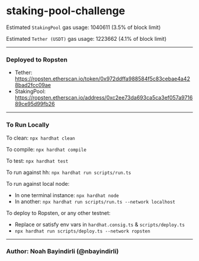 # staking-pool-challenge

Estimated `StakingPool` gas usage: 1040611 (3.5% of block limit)

Estimated `Tether (USDT)` gas usage: 1223662 (4.1% of block limit)

---

### Deployed to Ropsten
* Tether: https://ropsten.etherscan.io/token/0x972ddffa988584f5c83cebae4a428bad2fcc09ae
* StakingPool: https://ropsten.etherscan.io/address/0xc2ee73da693ca5ca3ef057a971689ce95d99fb26

---

### To Run Locally

To clean: `npx hardhat clean`

To compile: `npx hardhat compile`

To test: `npx hardhat test`

To run against hh: `npx hardhat run scripts/run.ts`

To run against local node:
* In one terminal instance: `npx hardhat node`
* In another: `npx hardhat run scripts/run.ts --network localhost`

To deploy to Ropsten, or any other testnet:
* Replace or satisfy env vars in `hardhat.consig.ts` & `scripts/deploy.ts`
* `npx hardhat run scripts/deploy.ts --network ropsten`

---

### Author: Noah Bayindirli (@nbayindirli)
